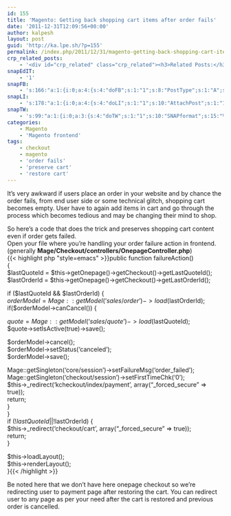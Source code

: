 ```yaml
---
id: 155
title: 'Magento: Getting back shopping cart items after order fails'
date: '2011-12-31T12:09:56+00:00'
author: kalpesh
layout: post
guid: 'http://ka.lpe.sh/?p=155'
permalink: /index.php/2011/12/31/magento-getting-back-shopping-cart-items-after-order-fails/
crp_related_posts:
    - '<div id="crp_related" class="crp_related"><h3>Related Posts:</h3><ul><li><a href="http://ka.lpe.sh/2011/10/10/magento-get-checkout-cart-total-details-subtotal-grandtotal-discount-tax/"     class="crp_title">Magento: Get checkout cart total details | Subtotal/Grandtotal/Discount/Tax</a></li><li><a href="http://ka.lpe.sh/2011/12/31/magento-register-guest-user-to-website-if-email-provided/"     class="crp_title">Magento: Register guest user to website if email provided</a></li><li><a href="http://ka.lpe.sh/2012/01/17/magento-linking-multiple-shipments-with-their-invoices/"     class="crp_title">Magento: Linking multiple shipments with their invoices</a></li><li><a href="http://ka.lpe.sh/2013/02/23/magento-product-free-paid-sample-purchase-order/"     class="crp_title">Magento: Product Free/Paid SAMPLE Purchase Order</a></li><li><a href="http://ka.lpe.sh/2011/07/09/magento-cant-loginadd-items-in-chrome-and-ie/"     class="crp_title">Magento: Can&#8217;t login/add items in Chrome and IE</a></li></ul></div>'
snapEdIT:
    - '1'
snapFB:
    - 's:166:"a:1:{i:0;a:4:{s:4:"doFB";s:1:"1";s:8:"PostType";s:1:"A";s:10:"AttachPost";s:1:"1";s:10:"SNAPformat";s:56:"New post (%TITLE%) has been published on %SITENAME% blog";}}";'
snapLI:
    - 's:178:"a:1:{i:0;a:4:{s:4:"doLI";s:1:"1";s:10:"AttachPost";s:1:"1";s:10:"SNAPformat";s:46:"New post has been published on %SITENAME% blog";s:11:"SNAPformatT";s:18:"New Post - %TITLE%";}}";'
snapTW:
    - 's:99:"a:1:{i:0;a:3:{s:4:"doTW";s:1:"1";s:10:"SNAPformat";s:15:"%TITLE% - %URL%";s:8:"attchImg";s:1:"0";}}";'
categories:
    - Magento
    - 'Magento frontend'
tags:
    - checkout
    - magento
    - 'order fails'
    - 'preserve cart'
    - 'restore cart'
---
```


It’s very awkward if users place an order in your website and by chance the order fails, from end user side or some technical glitch, shopping cart becomes empty. User have to again add items in cart and go through the process which becomes tedious and may be changing their mind to shop.

So here’s a code that does the trick and preserves shopping cart content even if order gets failed.  
Open your file where you’re handling your order failure action in frontend. (generally **Mage/Checkout/controllers/OnepageController.php**)  
{{< highlight php "style=emacs" >}}public function failureAction()  
{  
 $lastQuoteId = $this->getOnepage()->getCheckout()->getLastQuoteId();  
 $lastOrderId = $this->getOnepage()->getCheckout()->getLastOrderId();

 if ($lastQuoteId &amp;&amp; $lastOrderId) {  
 $orderModel = Mage::getModel(‘sales/order’)->load($lastOrderId);  
 if($orderModel->canCancel()) {

 $quote = Mage::getModel(‘sales/quote’)->load($lastQuoteId);  
 $quote->setIsActive(true)->save();

 $orderModel->cancel();  
 $orderModel->setStatus(‘canceled’);  
 $orderModel->save();

 Mage::getSingleton(‘core/session’)->setFailureMsg(‘order_failed’);  
 Mage::getSingleton(‘checkout/session’)->setFirstTimeChk(‘0’);  
 $this->_redirect(‘kcheckout/index/payment’, array(“_forced_secure” => true));  
 return;  
 }  
 }  
 if (!$lastQuoteId || !$lastOrderId) {  
 $this->_redirect(‘checkout/cart’, array(“_forced_secure” => true));  
 return;  
 }

 $this->loadLayout();  
 $this->renderLayout();  
}{{< /highlight >}}

Be noted here that we don’t have here onepage checkout so we’re redirecting user to payment page after restoring the cart. You can redirect user to any page as per your need after the cart is restored and previous order is cancelled.